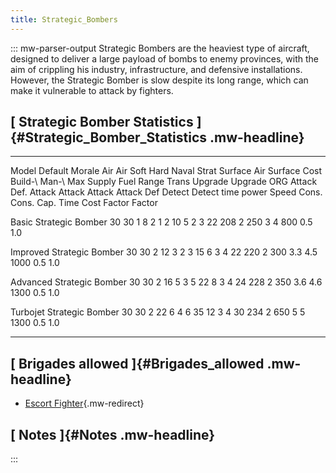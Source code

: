 ```yaml
---
title: Strategic_Bombers
---
```

::: mw-parser-output
Strategic Bombers are the heaviest type of aircraft, designed to deliver
a large payload of bombs to enemy provinces, with the aim of crippling
his industry, infrastructure, and defensive installations. However, the
Strategic Bomber is slow despite its long range, which can make it
vulnerable to attack by fighters.

## [ Strategic Bomber Statistics ]{#Strategic_Bomber_Statistics .mw-headline}

  --------------------------- --------- -------- -------- ------ -------- -------- -------- -------- --------- -------- --------- --- ------ --------- ------- ------- -------- ------- ------- ------- --------- ---------
  Model                       Default   Morale   Air      Air    Soft     Hard     Naval    Strat    Surface   Air      Surface       Cost   Build-\   Man-\   Max     Supply   Fuel    Range   Trans   Upgrade   Upgrade
                              ORG                Attack   Def.   Attack   Attack   Attack   Attack   Def       Detect   Detect               time      power   Speed   Cons.    Cons.           Cap.    Time      Cost
                                                                                                                                                                                                        Factor    Factor

  Basic Strategic Bomber      30        30       1        8      2        1        2        10       5         2        3             22     208       2       250     3        4       800             0.5       1.0

  Improved Strategic Bomber   30        30       2        12     3        2        3        15       6         3        4             22     220       2       300     3.3      4.5     1000            0.5       1.0

  Advanced Strategic Bomber   30        30       2        16     5        3        5        22       8         3        4             24     228       2       350     3.6      4.6     1300            0.5       1.0

  Turbojet Strategic Bomber   30        30       2        22     6        4        6        35       12        3        4             30     234       2       650     5        5       1300            0.5       1.0
  --------------------------- --------- -------- -------- ------ -------- -------- -------- -------- --------- -------- --------- --- ------ --------- ------- ------- -------- ------- ------- ------- --------- ---------

## [ Brigades allowed ]{#Brigades_allowed .mw-headline}

-   [Escort
    Fighter](/wiki/Escort_Fighter "Escort Fighter"){.mw-redirect}

## [ Notes ]{#Notes .mw-headline}
:::

